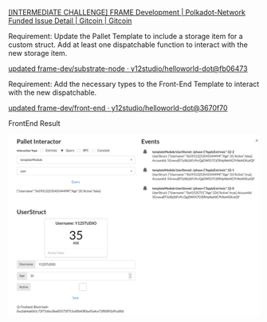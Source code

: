 [[INTERMEDIATE CHALLENGE] FRAME Development | Polkadot-Network Funded Issue Detail | Gitcoin | Gitcoin](https://gitcoin.co/issue/Polkadot-Network/hello-world-by-polkadot/7/100023933)

Requirement: Update the Pallet Template to include a storage item for a custom struct. Add at least one dispatchable function to interact with the new storage item.

[updated frame-dev/substrate-node · y12studio/helloworld-dot@fb06473](https://github.com/y12studio/helloworld-dot/commit/fb064732ac146104c05a3f2bcfd3babc1bfb731a)

Requirement: Add the necessary types to the Front-End Template to interact with the new dispatchable.

[updated frame-dev/front-end · y12studio/helloworld-dot@3670f70](https://github.com/y12studio/helloworld-dot/commit/3670f70bb1b2f7677092261830e31122d99b3de6)


FrontEnd Result

![img](frame-dev.png)
